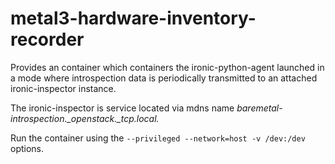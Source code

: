 # metal3-hardware-inventory-recorder

Provides an container which containers the ironic-python-agent
launched in a mode where introspection data is periodically
transmitted to an attached ironic-inspector instance.

The ironic-inspector is service located via mdns name
*baremetal-introspection._openstack._tcp.local.*

Run the container using the `--privileged --network=host -v /dev:/dev` options.

